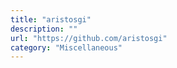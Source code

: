 ```yaml
---
title: "aristosgi"
description: ""
url: "https://github.com/aristosgi"
category: "Miscellaneous"
---
```

